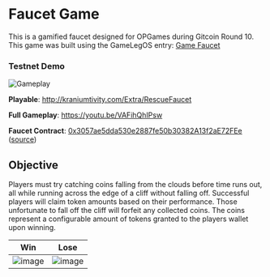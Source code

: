 # Faucet Game
This is a gamified faucet designed for OPGames during Gitcoin Round 10.
This game was built using the GameLegOS entry: [Game Faucet](https://github.com/kilogold/gr10-OP_GameLegOS) 

### Testnet Demo
![Gameplay](https://user-images.githubusercontent.com/1028926/124542836-01a27d80-ddd9-11eb-9b09-7865702f028d.gif)


**Playable**: http://kraniumtivity.com/Extra/RescueFaucet

**Full Gameplay**: https://youtu.be/VAFihQhIPsw

**Faucet Contract**: [0x3057ae5dda530e2887fe50b30382A13f2aE72FEe](https://testnet.bscscan.com/address/0x3057ae5dda530e2887fe50b30382A13f2aE72FEe) ([source](Brownie/contracts/Faucet.sol))

## Objective
Players must try catching coins falling from the clouds before time runs out, all while running across the edge of a cliff without falling off. Successful players will claim token amounts based on their performance. Those unfortunate to fall off the cliff will forfeit any collected coins. The coins represent a configurable amount of tokens granted to the players wallet upon winning.

| Win | Lose |
|--|--|
| ![image](https://user-images.githubusercontent.com/1028926/124542344-17fc0980-ddd8-11eb-8c61-4fae1678a824.png) | ![image](https://user-images.githubusercontent.com/1028926/124542488-509be300-ddd8-11eb-9526-f7013bfa7b88.png)
